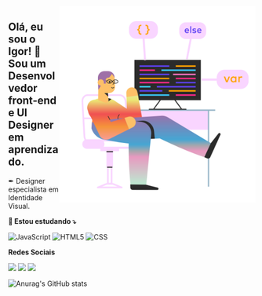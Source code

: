 <img src="https://github.com/igorsouza2k/igorsouza2k/blob/main/marginalia-web-programer.png"  min-width="400px" max-width="400px" width="400px" align="right" alt="Illustration by Natasha Remarchuk from Ouch!">

## Olá, eu sou o Igor! 💙 Sou um Desenvolvedor front-end e UI Designer em aprendizado.</strong>

> 

 ✒ Designer especialista em Identidade Visual.
 

**🦄 Estou estudando  ⤵️**

![JavaScript](https://img.shields.io/badge/-JavaScript-F7E018?style=for-the-badge&labelColor=0D0D0D&logo=javascript)
![HTML5](https://img.shields.io/badge/-HTML5-F84A24?style=for-the-badge&labelColor=0D0D0D&logo=HTML5)
![CSS](https://img.shields.io/badge/-CSS-3587F2?style=for-the-badge&labelColor=0D0D0D&logo=CSS3&logoColor=3587F2)


**Redes Sociais**

<p align="left">  

  <a href="#" alt="Linkedin">
  <img src="https://img.shields.io/badge/-Linkedin-F9D5FF?style=for-the-badge&logo=Linkedin&logoColor=F22998&link=/igor-souza-aa6a44197/" /></a>

  <a href="#" alt="Instagram">
  <img src="https://img.shields.io/badge/-Instagram-F9D5FF?style=for-the-badge&logo=instagram&logoColor=F22998&link=/_igor2k/" /></a>
 
  <a href="https://www.behance.net/igorsouzadesign" alt="Behance">
  <img src="https://img.shields.io/badge/-Behance-F9D5FF?style=for-the-badge&logo=behance&logoColor=F22998" /></a>
  
</p>

![Anurag's GitHub stats](https://github-readme-stats.vercel.app/api?username=igorsouza2k&show_icons=true&theme=radical)


